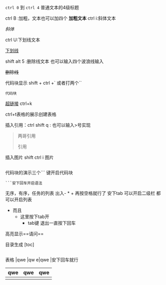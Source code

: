 `ctrl 0`  到 `ctrl 4`  普通文本的4级标题

ctrl B :加粗，文本也可以加四个
**加粗文本**
ctrl i:斜体文本

*斜体*

ctrl U:下划线文本

<u>下划线</u>

shift alt 5 :删除线文本 也可以输入四个波浪线输入

~~删除线~~

代码块显示 shift + ctrl +` 或者打两个``

`代码块`    

[超链接]()  ctrl+k

ctrl+t表格的展示创建表格

插入引用：ctrl shift q :  也可以输入>号实现

> 两哥引用
>
> 引用

插入图片 shift ctrl i 图片

![]()



代码块的演示三个```  键开启代码块

```
​```安下回车开启语法
```



无序，有序，任务的列表 出入- * +  再按空格就行了  安下tab 可以开启二级栏 都可以开启列表

* 而且
  * 这里按下tab开
    * tab键 退出一直按下回车







高亮显示==请问==   



目录生成 [toc]



```flow

```



表格 |qwe |qw e|qwe |安下回车就行

| qwe  | qwe  | qwe  |
| ---- | ---- | ---- |
|      |      |      |



<!---->



​	



​	


